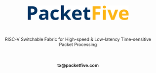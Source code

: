 <p align="center">
    <img src="PacketFive.png" alt="PacketFive logo">
    <br><br><br><br>
    RISC-V Switchable Fabric for High-speed & Low-latency Time-sensitive Packet Processing
    <br><br><br><br>
    <b>tx@packetfive.com</b>
</p>
